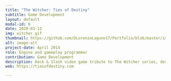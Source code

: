 ```yaml
---
title: "The Witcher: Ties of Destiny"
subtitle: Game Development
layout: default
modal-id: 6
date: 2020-03-12
img: witcher.gif
thumbnail: https://github.com/DLorenzoLaguno17/Portfolio/blob/master/img/portfolio/Witcher.gif?raw=true
alt: image-alt
project-date: April 2014
role: Engine and gameplay programmer
contribution: Game Development
description: Hack & Slash video game tribute to The Witcher series, developed in C++ and Lua by a whole class of students in third course (30 people) with our own engine.
web: https://tiesofdestiny.com

---
```

